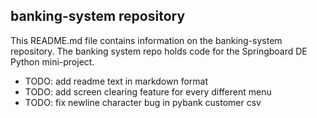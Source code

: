 ## banking-system repository

This README.md file contains information on the banking-system repository. The banking system repo holds code for the Springboard DE Python mini-project.

- TODO: add readme text in markdown format
- TODO: add screen clearing feature for every different menu
- TODO: fix newline character bug in pybank customer csv